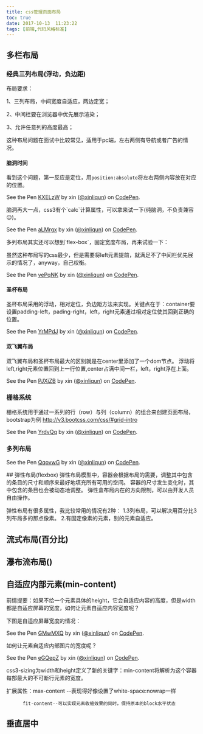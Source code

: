 ```yaml
---
title: css管理页面布局
toc: true
date: 2017-10-13  11:23:22
tags: [前端,代码风格标准]
---
```


## 多栏布局

### 经典三列布局(浮动，负边距)

布局要求：

1、三列布局，中间宽度自适应，两边定宽； 

2、中间栏要在浏览器中优先展示渲染； 

3、允许任意列的高度最高；

这种布局问题在面试中比较常见，适用于pc端，左右两侧有导航或者广告的情况。

#### 脑洞时间

看到这个问题，第一反应是定位，用`position:absolute`将左右两侧内容放在对应的位置。

<p data-height="265" data-theme-id="0" data-slug-hash="KXELzW" data-default-tab="css,result" data-user="xinliqun" data-embed-version="2" data-pen-title="KXELzW" class="codepen">See the Pen <a href="https://codepen.io/xinliqun/pen/KXELzW/">KXELzW</a> by xin (<a href="https://codepen.io/xinliqun">@xinliqun</a>) on <a href="https://codepen.io">CodePen</a>.</p>
<script async src="https://production-assets.codepen.io/assets/embed/ei.js"></script>
脑洞再大一点，css3有个`calc`计算属性，可以拿来试一下(纯脑洞，不负责兼容😒)。

<p data-height="265" data-theme-id="0" data-slug-hash="aLMrgx" data-default-tab="css,result" data-user="xinliqun" data-embed-version="2" data-pen-title="aLMrgx" class="codepen">See the Pen <a href="https://codepen.io/xinliqun/pen/aLMrgx/">aLMrgx</a> by xin (<a href="https://codepen.io/xinliqun">@xinliqun</a>) on <a href="https://codepen.io">CodePen</a>.</p>
<script async src="https://production-assets.codepen.io/assets/embed/ei.js"></script>
多列布局其实还可以想到`flex-box`，固定宽度布局，再来试验一下：

虽然这种布局写的css最少，但是需要将left元素提前，就满足不了中间栏优先展示的情况了，anyway，自己权衡。

<p data-height="265" data-theme-id="0" data-slug-hash="vePqNK" data-default-tab="css,result" data-user="xinliqun" data-embed-version="2" data-pen-title="vePqNK" class="codepen">See the Pen <a href="https://codepen.io/xinliqun/pen/vePqNK/">vePqNK</a> by xin (<a href="https://codepen.io/xinliqun">@xinliqun</a>) on <a href="https://codepen.io">CodePen</a>.</p>
<script async src="https://production-assets.codepen.io/assets/embed/ei.js"></script>

#### 圣杯布局
圣杯布局采用的浮动，相对定位，负边距方法来实现。关键点在于：container要设置padding-left，pading-right，left，right元素通过相对定位使其回到正确的位置。
<p data-height="265" data-theme-id="0" data-slug-hash="YrMPdJ" data-default-tab="css,result" data-user="xinliqun" data-embed-version="2" data-pen-title="YrMPdJ" class="codepen">See the Pen <a href="https://codepen.io/xinliqun/pen/YrMPdJ/">YrMPdJ</a> by xin (<a href="https://codepen.io/xinliqun">@xinliqun</a>) on <a href="https://codepen.io">CodePen</a>.</p>
<script async src="https://production-assets.codepen.io/assets/embed/ei.js"></script>

#### 双飞翼布局
双飞翼布局和圣杯布局最大的区别就是在center里添加了一个dom节点。
浮动将left,right元素位置回到上一行位置,center占满中间一栏，left，right浮在上面。

<p data-height="265" data-theme-id="0" data-slug-hash="PJXjZB" data-default-tab="css,result" data-user="xinliqun" data-embed-version="2" data-pen-title="PJXjZB" class="codepen">See the Pen <a href="https://codepen.io/xinliqun/pen/PJXjZB/">PJXjZB</a> by xin (<a href="https://codepen.io/xinliqun">@xinliqun</a>) on <a href="https://codepen.io">CodePen</a>.</p>
<script async src="https://production-assets.codepen.io/assets/embed/ei.js"></script>

### 栅格系统
栅格系统用于通过一系列的行（row）与列（column）的组合来创建页面布局，bootstrap为例 http://v3.bootcss.com/css/#grid-intro

<p data-height="265" data-theme-id="0" data-slug-hash="YrdvQq" data-default-tab="html,result" data-user="xinliqun" data-embed-version="2" data-pen-title="YrdvQq" class="codepen">See the Pen <a href="https://codepen.io/xinliqun/pen/YrdvQq/">YrdvQq</a> by xin (<a href="https://codepen.io/xinliqun">@xinliqun</a>) on <a href="https://codepen.io">CodePen</a>.</p>
<script async src="https://production-assets.codepen.io/assets/embed/ei.js"></script> 

### 多列布局

<p data-height="265" data-theme-id="0" data-slug-hash="QqovwG" data-default-tab="html,result" data-user="xinliqun" data-embed-version="2" data-pen-title="QqovwG" class="codepen">See the Pen <a href="https://codepen.io/xinliqun/pen/QqovwG/">QqovwG</a> by xin (<a href="https://codepen.io/xinliqun">@xinliqun</a>) on <a href="https://codepen.io">CodePen</a>.</p>
<script async src="https://production-assets.codepen.io/assets/embed/ei.js"></script>
## 弹性布局(flexbox)
弹性布局模型中，容器会根据布局的需要，调整其中包含的条目的尺寸和顺序来最好地填充所有可用的空间。
容器的尺寸发生变化时，其中包含的条目也会被动态地调整。
弹性盒布局内在的方向限制，可以由开发人员自由操作。

弹性布局有很多属性，我比较常用的情况有2种：
1.3列布局，可以解决用百分比3列布局多的那点像素。
2.有固定像素的元素，别的元素自适应。






## 流式布局(百分比)

## 瀑布流布局()

## 自适应内部元素(min-content)

前情提要：如果不给一个元素具体的height，它会自适应内容的高度，但是width都是自适应屏幕的宽度，如何让元素自适应内容宽度呢？

下图是自适应屏幕宽度的情况：

<p data-height="265" data-theme-id="0" data-slug-hash="GMwMXQ" data-default-tab="html,result" data-user="xinliqun" data-embed-version="2" data-pen-title="GMwMXQ" class="codepen">See the Pen <a href="https://codepen.io/xinliqun/pen/GMwMXQ/">GMwMXQ</a> by xin (<a href="https://codepen.io/xinliqun">@xinliqun</a>) on <a href="https://codepen.io">CodePen</a>.</p>
<script async src="https://production-assets.codepen.io/assets/embed/ei.js"></script>
如何让元素自适应内部图片的宽度呢？

<p data-height="265" data-theme-id="0" data-slug-hash="eGQepZ" data-default-tab="html,result" data-user="xinliqun" data-embed-version="2" data-pen-title="eGQepZ" class="codepen">See the Pen <a href="https://codepen.io/xinliqun/pen/eGQepZ/">eGQepZ</a> by xin (<a href="https://codepen.io/xinliqun">@xinliqun</a>) on <a href="https://codepen.io">CodePen</a>.</p>
<script async src="https://production-assets.codepen.io/assets/embed/ei.js"></script>

css3-sizing为width和height定义了新的关键字：min-content将解析为这个容器每部最大的不可断行元素的宽度。

扩展属性：max-content --表现得好像设置了white-space:nowrap一样

		  fit-content--可以实现元素收缩效果的同时，保持原本的block水平状态

## 垂直居中